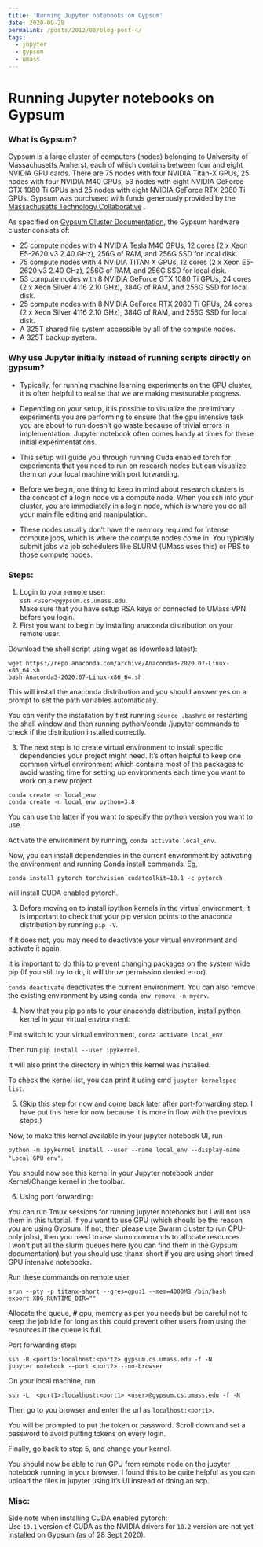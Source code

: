 ```yaml
---
title: 'Running Jupyter notebooks on Gypsum'
date: 2020-09-28
permalink: /posts/2012/08/blog-post-4/
tags:
  - jupyter
  - gypsum
  - umass
---
```



# Running Jupyter notebooks on Gypsum

### What is Gypsum?

Gypsum is a large cluster of computers (nodes) belonging to University of Massachusetts Amherst, each of which contains between four and eight NVIDIA GPU cards. There are 75 nodes with four NVIDIA Titan-X GPUs, 25 nodes with four NVIDIA M40 GPUs, 53 nodes with eight NVIDIA GeForce GTX 1080 Ti GPUs and 25 nodes with eight NVIDIA GeForce RTX 2080 Ti GPUs. Gypsum was purchased with funds generously provided by the  [Massachusetts Technology Collaborative](https://masstech.org/) .  

As specified on [Gypsum Cluster Documentation](https://gypsum-docs.cs.umass.edu), the Gypsum hardware cluster consists of:
* 25 compute nodes with 4 NVIDIA Tesla M40 GPUs, 12 cores (2 x Xeon E5-2620 v3 2.40 GHz), 256G of RAM, and 256G SSD for local disk.
* 75 compute nodes with 4 NVIDIA TITAN X GPUs, 12 cores (2 x Xeon E5-2620 v3 2.40 GHz), 256G of RAM, and 256G SSD for local disk.
* 53 compute nodes with 8 NVIDIA GeForce GTX 1080 Ti GPUs, 24 cores (2 x Xeon Silver 4116 2.10 GHz), 384G of RAM, and 256G SSD for local disk.
* 25 compute nodes with 8 NVIDIA GeForce RTX 2080 Ti GPUs, 24 cores (2 x Xeon Silver 4116 2.10 GHz), 384G of RAM, and 256G SSD for local disk.
* A 325T shared file system accessible by all of the compute nodes.
* A 325T backup system.

### Why use Jupyter initially instead of running scripts directly on gypsum?

* Typically, for running machine learning experiments on the GPU cluster, it is often helpful to realise that we are making measurable progress. 

* Depending on your setup, it is possible to visualize the preliminary experiments you are performing to ensure that the gpu intensive task you are about to run doesn’t go waste because of trivial errors in implementation. Jupyter notebook often comes handy at times for these initial experimentations. 

* This setup will guide you through running Cuda enabled torch for experiments that you need to run on research nodes but can visualize them on your local machine with port forwarding.

* Before we begin, one thing to keep in mind about research clusters is the concept of a login node vs a compute node. When you ssh into your cluster, you are immediately in a login node, which is where you do all your main file editing and manipulation. 

* These nodes usually don’t have the memory required for intense compute jobs, which is where the compute nodes come in. You typically submit jobs via job schedulers like SLURM (UMass uses this) or PBS to those compute nodes.

### Steps:

1. Login to your remote user:  
`ssh <user>@gypsum.cs.umass.edu`.<br />
Make sure that you have setup RSA keys or connected to UMass VPN before you login.<br />
2. First you want to begin by installing anaconda distribution on your remote user.  
  
Download the shell script using wget as (download latest):  
  
`wget https://repo.anaconda.com/archive/Anaconda3-2020.07-Linux-x86_64.sh`    
`bash Anaconda3-2020.07-Linux-x86_64.sh`   
  
This will install the anaconda distribution and you should answer yes on a prompt to set the path variables automatically.  
  
You can verify the installation by first running `source .bashrc` or restarting the shell window and then running python/conda /jupyter commands to check if the distribution installed correctly.  
  
3. The next step is to create virtual environment to install specific dependencies your project might need. It’s often helpful to keep one common virtual environment which contains most of the packages to avoid wasting time for setting up environments each time you want to work on a new project.  
  
`conda create -n local_env`   
`conda create -n local_env python=3.8`  
  
You can use the latter if you want to specify the python version you want to use.  
  
Activate the environment by running, `conda activate local_env`.  
  
Now, you can install dependencies in the current environment by activating the environment and running Conda install commands.  Eg,    
  
`conda install pytorch torchvision cudatoolkit=10.1 -c pytorch`   
  
will install CUDA enabled pytorch.
  
3. Before moving on to install ipython kernels in the virtual environment, it is important to check that your pip version points to the anaconda distribution by running `pip -V`.   
  
If it does not, you may need to deactivate your virtual environment and activate it again.   
  
It is important to do this to prevent changing packages on the system wide pip (If you still try to do, it will throw permission denied error).  
  
`conda deactivate` deactivates the current environment. You can also remove the existing environment by using `conda env remove -n myenv`.
  
4. Now that you pip points to your anaconda distribution, install python kernel in your virtual environment:  
  
First switch to your virtual environment, `conda activate local_env`  
  
Then run `pip install --user ipykernel`.   
  
It will also print the directory in which this kernel was installed.  
  
To check the kernel list, you can print it using cmd `jupyter kernelspec list`.
  
5. (Skip this step for now and come back later after port-forwarding step. I have put this here for now because it is more in flow with the previous steps.)  
  
Now, to make this kernel available in your jupyter notebook UI, run  
  
`python -m ipykernel install --user --name local_env --display-name "Local GPU env"`.  
  
You should now see this kernel in your Jupyter notebook under Kernel/Change kernel in the toolbar.
  
6. Using port forwarding:  
  
You can run Tmux sessions for running jupyter notebooks but I will not use them in this tutorial. If you want to use GPU (which should be the reason you are using Gypsum. If not, then please use Swarm cluster to run CPU-only jobs), then you need to use slurm commands to allocate resources.   
I won’t put all the slurm queues here (you can find them in the Gypsum documentation) but you should use titanx-short if you are using short timed GPU intensive notebooks.   
  
Run these commands on remote user,  
  
`srun --pty -p titanx-short --gres=gpu:1 --mem=4000MB /bin/bash`   
`export XDG_RUNTIME_DIR=""`  
  
Allocate the queue, # gpu, memory as per you needs but be careful not to keep the job idle for long as this could prevent other users from using the resources if the queue is full.  
  
Port forwarding step:  
  
`ssh -R <port1>:localhost:<port2> gypsum.cs.umass.edu -f -N`   
`jupyter notebook --port <port2> --no-browser`  
  
On your local machine, run  
  
`ssh -L  <port1>:localhost:<port1> <user>@gypsum.cs.umass.edu -f -N`  
  
Then go to you browser and enter the url as `localhost:<port1>`.   
  
You will be prompted to put the token or password. Scroll down and set a password to avoid putting tokens on every login.    
  
Finally, go back to step 5, and change your kernel.   
  
You should now be able to run GPU from remote node on the jupyter notebook running in your browser. I found this to be quite helpful as you can upload the files in jupyter using it’s UI instead of doing an scp. 
  

### Misc:

Side note when installing CUDA enabled pytorch:  
Use 	`10.1` version of CUDA as the NVIDIA drivers for `10.2` version are not yet installed on Gypsum (as of 28 Sept 2020). 
